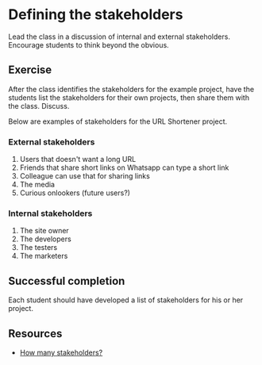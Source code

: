 # Defining the stakeholders

Lead the class in a discussion of internal and external stakeholders. Encourage students to think beyond the obvious.

## Exercise

After the class identifies the stakeholders for the example project, have the students list the stakeholders for their own projects, then share them with the class. Discuss.

Below are examples of stakeholders for the URL Shortener project.

### External stakeholders

1. Users that doesn't want a long URL
2. Friends that share short links on Whatsapp can type a short link
3. Colleague can use that for sharing links
4. The media
5. Curious onlookers (future users?)

### Internal stakeholders

1. The site owner
2. The developers
3. The testers
4. The marketers

## Successful completion

Each student should have developed a list of stakeholders for his or her project.

## Resources

* [How many stakeholders?](http://www.seobook.com/archives/001984.shtml)